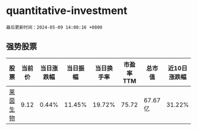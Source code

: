 # quantitative-investment

`最后更新时间：2024-05-09 14:08:16 +0800`

## 强势股票

|股票|当前价|当日涨跌幅|当日振幅|当日换手率|市盈率TTM|总市值|近10日涨跌幅|
|----|----|----|----|----|----|----|----|
|[莱茵生物](https://xueqiu.com/S/SZ002166)|9.12|0.44%|11.45%|19.72%|75.72|67.67亿|31.22%|

